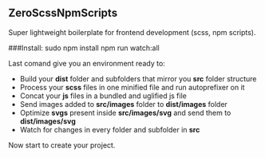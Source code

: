 ## ZeroScssNpmScripts
Super lightweight boilerplate for frontend development (scss, npm scripts).


###Install:
        sudo npm install
        npm run watch:all

Last comand give you an environment ready to:
- Build your **dist** folder and subfolders that mirror you **src** folder structure
- Process your **scss** files in one minified file and run autoprefixer on it
- Concat your **js** files in a bundled and uglified js file
- Send images added to **src/images** folder to **dist/images** folder
- Optimize **svgs** present inside **src/images/svg** and send them to **dist/images/svg**
- Watch for changes in every folder and subfolder in **src** 

Now start to create your project.


